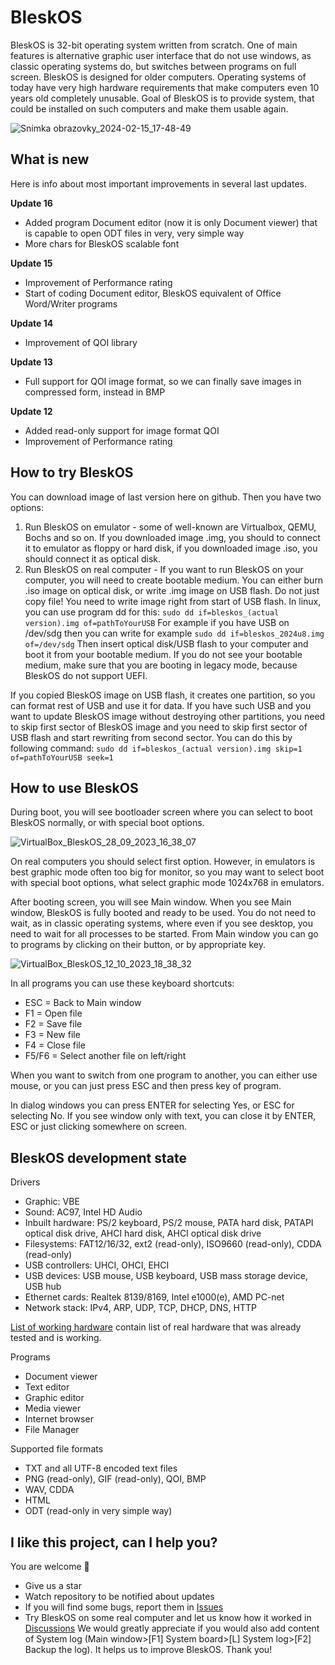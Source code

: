 # BleskOS

BleskOS is 32-bit operating system written from scratch. One of main features is alternative graphic user interface that do not use windows, as classic operating systems do, but switches between programs on full screen. BleskOS is designed for older computers. Operating systems of today have very high hardware requirements that make computers even 10 years old completely unusable. Goal of BleskOS is to provide system, that could be installed on such computers and make them usable again.

![Snímka obrazovky_2024-02-15_17-48-49](https://github.com/VendelinSlezak/BleskOS/assets/43180618/35b483be-73c6-411f-be70-b2866301bb9e)

## What is new

Here is info about most important improvements in several last updates.

**Update 16**
- Added program Document editor (now it is only Document viewer) that is capable to open ODT files in very, very simple way
- More chars for BleskOS scalable font

**Update 15**
- Improvement of Performance rating
- Start of coding Document editor, BleskOS equivalent of Office Word/Writer programs

**Update 14**
- Improvement of QOI library

**Update 13**
- Full support for QOI image format, so we can finally save images in compressed form, instead in BMP

**Update 12**
- Added read-only support for image format QOI
- Improvement of Performance rating

## How to try BleskOS

You can download image of last version here on github. Then you have two options:

1. Run BleskOS on emulator - some of well-known are Virtualbox, QEMU, Bochs and so on. If you downloaded image .img, you should to connect it to emulator as floppy or hard disk, if you downloaded image .iso, you should connect it as optical disk.
2. Run BleskOS on real computer - If you want to run BleskOS on your computer, you will need to create bootable medium. You can either burn .iso image on optical disk, or write .img image on USB flash. Do not just copy file! You need to write image right from start of USB flash. In linux, you can use program dd for this: `sudo dd if=bleskos_(actual version).img of=pathToYourUSB` For example if you have USB on /dev/sdg then you can write for example `sudo dd if=bleskos_2024u8.img of=/dev/sdg` Then insert optical disk/USB flash to your computer and boot it from your bootable medium. If you do not see your bootable medium, make sure that you are booting in legacy mode, because BleskOS do not support UEFI.

If you copied BleskOS image on USB flash, it creates one partition, so you can format rest of USB and use it for data. If you have such USB and you want to update BleskOS image without destroying other partitions, you need to skip first sector of BleskOS image and you need to skip first sector of USB flash and start rewriting from second sector. You can do this by following command: `sudo dd if=bleskos_(actual version).img skip=1 of=pathToYourUSB seek=1`

## How to use BleskOS

During boot, you will see bootloader screen where you can select to boot BleskOS normally, or with special boot options.

![VirtualBox_BleskOS_28_09_2023_16_38_07](https://github.com/VendelinSlezak/BleskOS/assets/43180618/e611cd37-5f77-4a6f-acbd-0992fa992230)

On real computers you should select first option. However, in emulators is best graphic mode often too big for monitor, so you may want to select boot with special boot options, what select graphic mode 1024x768 in emulators.

After booting screen, you will see Main window. When you see Main window, BleskOS is fully booted and ready to be used. You do not need to wait, as in classic operating systems, where even if you see desktop, you need to wait for all processes to be started. From Main window you can go to programs by clicking on their button, or by appropriate key.

![VirtualBox_BleskOS_12_10_2023_18_38_32](https://github.com/VendelinSlezak/BleskOS/assets/43180618/8fb9b3c6-6b7d-44ed-9324-eff1e2bb0448)

In all programs you can use these keyboard shortcuts:

- ESC = Back to Main window
- F1 = Open file
- F2 = Save file
- F3 = New file
- F4 = Close file
- F5/F6 = Select another file on left/right

When you want to switch from one program to another, you can either use mouse, or you can just press ESC and then press key of program.

In dialog windows you can press ENTER for selecting Yes, or ESC for selecting No. If you see window only with text, you can close it by ENTER, ESC or just clicking somewhere on screen.

## BleskOS development state

Drivers

- Graphic: VBE
- Sound: AC97, Intel HD Audio
- Inbuilt hardware: PS/2 keyboard, PS/2 mouse, PATA hard disk, PATAPI optical disk drive, AHCI hard disk, AHCI optical disk drive
- Filesystems: FAT12/16/32, ext2 (read-only), ISO9660 (read-only), CDDA (read-only)
- USB controllers: UHCI, OHCI, EHCI
- USB devices: USB mouse, USB keyboard, USB mass storage device, USB hub
- Ethernet cards: Realtek 8139/8169, Intel e1000(e), AMD PC-net
- Network stack: IPv4, ARP, UDP, TCP, DHCP, DNS, HTTP

[List of working hardware](https://github.com/VendelinSlezak/BleskOS/wiki/List-of-working-hardware) contain list of real hardware that was already tested and is working.

Programs

- Document viewer
- Text editor
- Graphic editor
- Media viewer
- Internet browser
- File Manager

Supported file formats

- TXT and all UTF-8 encoded text files
- PNG (read-only), GIF (read-only), QOI, BMP
- WAV, CDDA
- HTML
- ODT (read-only in very simple way)

## I like this project, can I help you?

You are welcome 🙂

- Give us a star
- Watch repository to be notified about updates
- If you will find some bugs, report them in [Issues](https://github.com/VendelinSlezak/BleskOS/issues)
- Try BleskOS on some real computer and let us know how it worked in [Discussions](https://github.com/VendelinSlezak/BleskOS/discussions) We would greatly appreciate if you would also add content of System log (Main window>[F1] System board>[L] System log>[F2] Backup the log). It helps us to improve BleskOS. Thank you!
